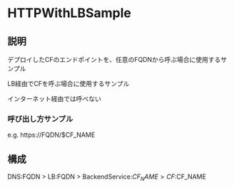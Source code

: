 # HTTPWithLBSample

## 説明

デプロイしたCFのエンドポイントを、任意のFQDNから呼ぶ場合に使用するサンプル

LB経由でCFを呼ぶ場合に使用するサンプル

インターネット経由では呼べない

### 呼び出し方サンプル

e.g. https://FQDN/$CF_NAME

## 構成

DNS:FQDN > LB:FQDN > BackendService:$CF_NAME > CF:$CF_NAME
